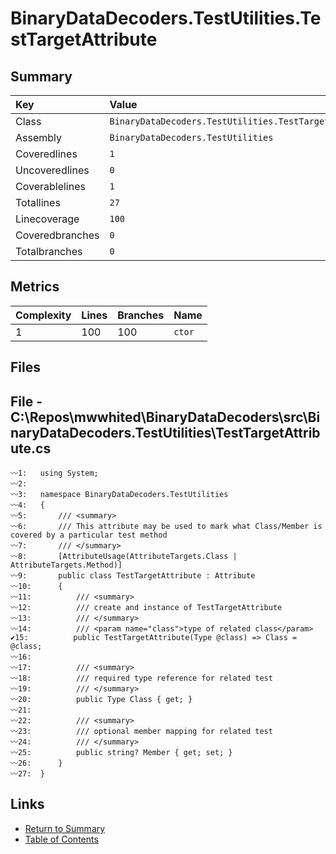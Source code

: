 ﻿# BinaryDataDecoders.TestUtilities.TestTargetAttribute

## Summary

| Key             | Value                                                  |
| :-------------- | :----------------------------------------------------- |
| Class           | `BinaryDataDecoders.TestUtilities.TestTargetAttribute` |
| Assembly        | `BinaryDataDecoders.TestUtilities`                     |
| Coveredlines    | `1`                                                    |
| Uncoveredlines  | `0`                                                    |
| Coverablelines  | `1`                                                    |
| Totallines      | `27`                                                   |
| Linecoverage    | `100`                                                  |
| Coveredbranches | `0`                                                    |
| Totalbranches   | `0`                                                    |

## Metrics

| Complexity | Lines | Branches | Name    |
| :--------- | :---- | :------- | :------ |
| 1          | 100   | 100      | `ctor`  |

## Files

## File - C:\Repos\mwwhited\BinaryDataDecoders\src\BinaryDataDecoders.TestUtilities\TestTargetAttribute.cs

```CSharp
〰1:   using System;
〰2:   
〰3:   namespace BinaryDataDecoders.TestUtilities
〰4:   {
〰5:       /// <summary>
〰6:       /// This attribute may be used to mark what Class/Member is covered by a particular test method
〰7:       /// </summary>
〰8:       [AttributeUsage(AttributeTargets.Class | AttributeTargets.Method)]
〰9:       public class TestTargetAttribute : Attribute
〰10:      {
〰11:          /// <summary>
〰12:          /// create and instance of TestTargetAttribute
〰13:          /// </summary>
〰14:          /// <param name="class">type of related class</param>
✔15:          public TestTargetAttribute(Type @class) => Class = @class;
〰16:  
〰17:          /// <summary>
〰18:          /// required type reference for related test
〰19:          /// </summary>
〰20:          public Type Class { get; }
〰21:  
〰22:          /// <summary>
〰23:          /// optional member mapping for related test
〰24:          /// </summary>
〰25:          public string? Member { get; set; }
〰26:      }
〰27:  }
```

## Links

* [Return to Summary](Summary.md)
* [Table of Contents](../TOC.md)


